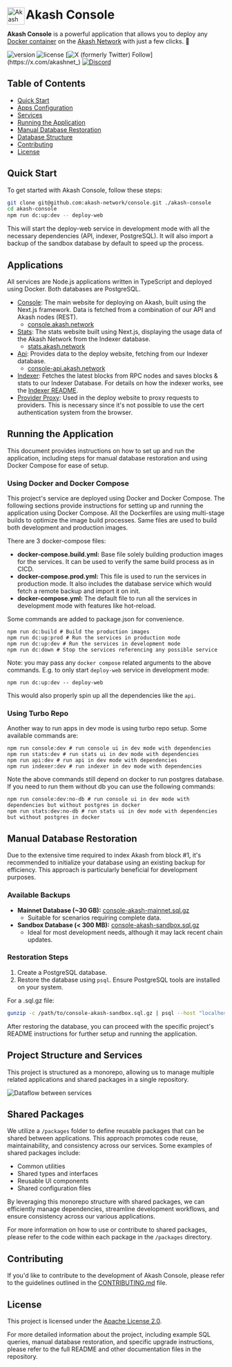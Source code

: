 <div align="left">
  
  <a href="https://aimeos.org/">
    <img src="./apps/deploy-web/public/android-chrome-192x192.png" alt="Akash logo" title="Akash Console" align="left" height="40" />
  </a>
  
  # Akash Console

  **Akash Console** is a powerful application that allows you to deploy any [Docker container](https://www.docker.com/) on the [Akash Network](https://akash.network) with just a few clicks. 🚀

  ![version](https://img.shields.io/github/stars/akash-network/console)
  ![license](https://img.shields.io/github/license/akash-network/console)
  [![X (formerly Twitter) Follow](https://img.shields.io/twitter/follow/akashnet_)](https://x.com/akashnet_)
  [![Discord](https://img.shields.io/badge/discord-join-7289DA.svg?logo=discord&longCache=true&style=flat)](https://discord.gg/akash)
</div>

## Table of Contents

- [Quick Start](#quick-start)
- [Apps Configuration](./doc/apps-configuration.md)
- [Services](#services)
- [Running the Application](#running-the-application)
- [Manual Database Restoration](#manual-database-restoration)
- [Database Structure](./doc/database-structure.md)
- [Contributing](#contributing)
- [License](#license)

## Quick Start

To get started with Akash Console, follow these steps:

```bash
git clone git@github.com:akash-network/console.git ./akash-console
cd akash-console
npm run dc:up:dev -- deploy-web 
```

This will start the deploy-web service in development mode with all the necessary dependencies (API, indexer, PostgreSQL). It will also import a backup of the sandbox database by default to speed up the process.

## Applications

All services are Node.js applications written in TypeScript and deployed using Docker. Both databases are PostgreSQL.

- [Console](./apps/deploy-web/): The main website for deploying on Akash, built using the Next.js framework. Data is fetched from a combination of our API and Akash nodes (REST).
  - [console.akash.network](https://console.akash.network)
- [Stats](./apps/stats/): The stats website built using Next.js, displaying the usage data of the Akash Network from the Indexer database.
  - [stats.akash.network](https://stats.akash.network)
- [Api](./apps/api/): Provides data to the deploy website, fetching from our Indexer database.
  - [console-api.akash.network](https://console-api.akash.network/v1/swagger)
- [Indexer](./apps/indexer/): Fetches the latest blocks from RPC nodes and saves blocks & stats to our Indexer Database. For details on how the indexer works, see the [Indexer README](./indexer/README.md).
- [Provider Proxy](./apps/provider-proxy/): Used in the deploy website to proxy requests to providers. This is necessary since it's not possible to use the cert authentication system from the browser.

## Running the Application

This document provides instructions on how to set up and run the application, including steps for manual database restoration and using Docker Compose for ease of setup.

### Using Docker and Docker Compose
This project's service are deployed using Docker and Docker Compose. The following sections provide instructions for setting up and running the application using Docker Compose.
All the Dockerfiles are using multi-stage builds to optimize the image build processes. Same files are used to build both development and production images. 

There are 3 docker-compose files:
- **docker-compose.build.yml:** Base file solely building production images for the services. It can be used to verify the same build process as in CICD.
- **docker-compose.prod.yml:** This file is used to run the services in production mode. It also includes the database service which would fetch a remote backup and import it on init.
- **docker-compose.yml:** The default file to run all the services in development mode with features like hot-reload.

Some commands are added to package.json for convenience.

```shell
npm run dc:build # Build the production images
npm run dc:up:prod # Run the services in production mode
npm run dc:up:dev # Run the services in development mode
npm run dc:down # Stop the services referencing any possible service
```

Note: you may pass any `docker compose` related arguments to the above commands. E.g. to only start `deploy-web` service in development mode:
```shell
npm run dc:up:dev -- deploy-web
```
This would also properly spin up all the dependencies like the `api`.
### Using Turbo Repo
Another way to run apps in dev mode is using turbo repo setup. Some available commands are:
```shell
npm run console:dev # run console ui in dev mode with dependencies
npm run stats:dev # run stats ui in dev mode with dependencies
npm run api:dev # run api in dev mode with dependencies
npm run indexer:dev # run indexer in dev mode with dependencies
```

Note the above commands still depend on docker to run postgres database. If you need to run them without db you can use the following commands:
```shell
npm run console:dev:no-db # run console ui in dev mode with dependencies but without postgres in docker
npm run stats:dev:no-db # run stats ui in dev mode with dependencies but without postgres in docker
```

## Manual Database Restoration

Due to the extensive time required to index Akash from block #1, it's recommended to initialize your database using an existing backup for efficiency. This approach is particularly beneficial for development purposes.

### Available Backups

- **Mainnet Database (~30 GB):** [console-akash-mainnet.sql.gz](https://storage.googleapis.com/console-postgresql-backups/console-akash-mainnet.sql.gz)
  - Suitable for scenarios requiring complete data.
- **Sandbox Database (< 300 MB):** [console-akash-sandbox.sql.gz](https://storage.googleapis.com/console-postgresql-backups/console-akash-sandbox.sql.gz)
  - Ideal for most development needs, although it may lack recent chain updates.

### Restoration Steps

1. Create a PostgreSQL database.
2. Restore the database using `psql`. Ensure PostgreSQL tools are installed on your system.

For a .sql.gz file:
```sh
gunzip -c /path/to/console-akash-sandbox.sql.gz | psql --host "localhost" --port "5432" --username "postgres" --dbname "console-akash"
```
After restoring the database, you can proceed with the specific project's README instructions for further setup and running the application.

## Project Structure and Services

This project is structured as a monorepo, allowing us to manage multiple related applications and shared packages in a single repository.

![Dataflow between services](infra.drawio.png)

## Shared Packages

We utilize a `/packages` folder to define reusable packages that can be shared between applications. This approach promotes code reuse, maintainability, and consistency across our services. Some examples of shared packages include:

- Common utilities
- Shared types and interfaces
- Reusable UI components
- Shared configuration files

By leveraging this monorepo structure with shared packages, we can efficiently manage dependencies, streamline development workflows, and ensure consistency across our various applications.

For more information on how to use or contribute to shared packages, please refer to the code within each package in the `/packages` directory.

## Contributing

If you'd like to contribute to the development of Akash Console, please refer to the guidelines outlined in the [CONTRIBUTING.md](./CONTRIBUTING.md) file.

## License

This project is licensed under the [Apache License 2.0](./LICENSE).

For more detailed information about the project, including example SQL queries, manual database restoration, and specific upgrade instructions, please refer to the full README and other documentation files in the repository.